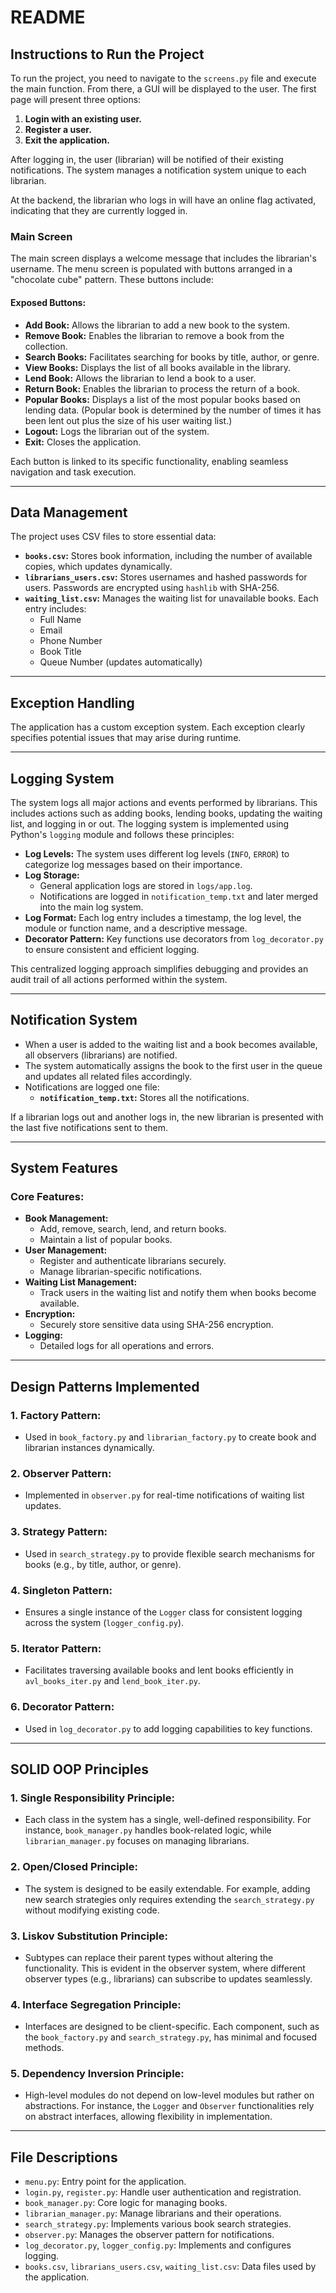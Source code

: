 # README

## Instructions to Run the Project

To run the project, you need to navigate to the `screens.py` file and execute the main function. From there, a GUI will be displayed to the user. The first page will present three options:

1. **Login with an existing user.**
2. **Register a user.**
3. **Exit the application.**

After logging in, the user (librarian) will be notified of their existing notifications. The system manages a notification system unique to each librarian.

At the backend, the librarian who logs in will have an online flag activated, indicating that they are currently logged in.

### Main Screen
The main screen displays a welcome message that includes the librarian's username. The menu screen is populated with buttons arranged in a "chocolate cube" pattern. These buttons include:

#### Exposed Buttons:
- **Add Book:** Allows the librarian to add a new book to the system.
- **Remove Book:** Enables the librarian to remove a book from the collection.
- **Search Books:** Facilitates searching for books by title, author, or genre.
- **View Books:** Displays the list of all books available in the library.
- **Lend Book:** Allows the librarian to lend a book to a user.
- **Return Book:** Enables the librarian to process the return of a book.
- **Popular Books:** Displays a list of the most popular books based on lending data. (Popular book is determined by the number of times it has been lent out plus the size of his user waiting list.)
- **Logout:** Logs the librarian out of the system.
- **Exit:** Closes the application.

Each button is linked to its specific functionality, enabling seamless navigation and task execution.

---

## Data Management

The project uses CSV files to store essential data:

- **`books.csv`:** Stores book information, including the number of available copies, which updates dynamically.
- **`librarians_users.csv`:** Stores usernames and hashed passwords for users. Passwords are encrypted using `hashlib` with SHA-256.
- **`waiting_list.csv`:** Manages the waiting list for unavailable books. Each entry includes:
  - Full Name
  - Email
  - Phone Number
  - Book Title
  - Queue Number (updates automatically)

---

## Exception Handling

The application has a custom exception system. Each exception clearly specifies potential issues that may arise during runtime.

---

## Logging System

The system logs all major actions and events performed by librarians. This includes actions such as adding books, lending books, updating the waiting list, and logging in or out. The logging system is implemented using Python's `logging` module and follows these principles:

- **Log Levels:** The system uses different log levels (`INFO`, `ERROR`) to categorize log messages based on their importance.
- **Log Storage:**
  - General application logs are stored in `logs/app.log`.
  - Notifications are logged in `notification_temp.txt` and later merged into the main log system.
- **Log Format:** Each log entry includes a timestamp, the log level, the module or function name, and a descriptive message.
- **Decorator Pattern:** Key functions use decorators from `log_decorator.py` to ensure consistent and efficient logging.

This centralized logging approach simplifies debugging and provides an audit trail of all actions performed within the system.

---
## Notification System

- When a user is added to the waiting list and a book becomes available, all observers (librarians) are notified.
- The system automatically assigns the book to the first user in the queue and updates all related files accordingly.
- Notifications are logged one file:
  - **`notification_temp.txt`:** Stores all the notifications.

If a librarian logs out and another logs in, the new librarian is presented with the last five notifications sent to them.

---

## System Features

### Core Features:
- **Book Management:**
  - Add, remove, search, lend, and return books.
  - Maintain a list of popular books.
- **User Management:**
  - Register and authenticate librarians securely.
  - Manage librarian-specific notifications.
- **Waiting List Management:**
  - Track users in the waiting list and notify them when books become available.
- **Encryption:**
  - Securely store sensitive data using SHA-256 encryption.
- **Logging:**
  - Detailed logs for all operations and errors.

---

## Design Patterns Implemented

### 1. **Factory Pattern:**
- Used in `book_factory.py` and `librarian_factory.py` to create book and librarian instances dynamically.

### 2. **Observer Pattern:**
- Implemented in `observer.py` for real-time notifications of waiting list updates.

### 3. **Strategy Pattern:**
- Used in `search_strategy.py` to provide flexible search mechanisms for books (e.g., by title, author, or genre).

### 4. **Singleton Pattern:**
- Ensures a single instance of the `Logger` class for consistent logging across the system (`logger_config.py`).

### 5. **Iterator Pattern:**
- Facilitates traversing available books and lent books efficiently in `avl_books_iter.py` and `lend_book_iter.py`.

### 6. **Decorator Pattern:**
- Used in `log_decorator.py` to add logging capabilities to key functions.


---

## SOLID OOP Principles

### 1. **Single Responsibility Principle:**
- Each class in the system has a single, well-defined responsibility. For instance, `book_manager.py` handles book-related logic, while `librarian_manager.py` focuses on managing librarians.

### 2. **Open/Closed Principle:**
- The system is designed to be easily extendable. For example, adding new search strategies only requires extending the `search_strategy.py` without modifying existing code.

### 3. **Liskov Substitution Principle:**
- Subtypes can replace their parent types without altering the functionality. This is evident in the observer system, where different observer types (e.g., librarians) can subscribe to updates seamlessly.

### 4. **Interface Segregation Principle:**
- Interfaces are designed to be client-specific. Each component, such as the `book_factory.py` and `search_strategy.py`, has minimal and focused methods.

### 5. **Dependency Inversion Principle:**
- High-level modules do not depend on low-level modules but rather on abstractions. For instance, the `Logger` and `Observer` functionalities rely on abstract interfaces, allowing flexibility in implementation.


---


## File Descriptions

- `menu.py`: Entry point for the application.
- `login.py`, `register.py`: Handle user authentication and registration.
- `book_manager.py`: Core logic for managing books.
- `librarian_manager.py`: Manage librarians and their operations.
- `search_strategy.py`: Implements various book search strategies.
- `observer.py`: Manages the observer pattern for notifications.
- `log_decorator.py`, `logger_config.py`: Implements and configures logging.
- `books.csv`, `librarians_users.csv`, `waiting_list.csv`: Data files used by the application.
